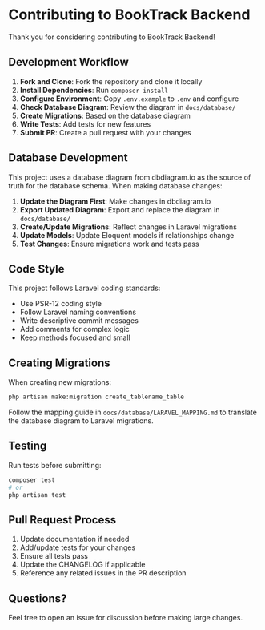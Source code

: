 # Contributing to BookTrack Backend

Thank you for considering contributing to BookTrack Backend!

## Development Workflow

1. **Fork and Clone**: Fork the repository and clone it locally
2. **Install Dependencies**: Run `composer install`
3. **Configure Environment**: Copy `.env.example` to `.env` and configure
4. **Check Database Diagram**: Review the diagram in `docs/database/`
5. **Create Migrations**: Based on the database diagram
6. **Write Tests**: Add tests for new features
7. **Submit PR**: Create a pull request with your changes

## Database Development

This project uses a database diagram from dbdiagram.io as the source of truth for the database schema. When making database changes:

1. **Update the Diagram First**: Make changes in dbdiagram.io
2. **Export Updated Diagram**: Export and replace the diagram in `docs/database/`
3. **Create/Update Migrations**: Reflect changes in Laravel migrations
4. **Update Models**: Update Eloquent models if relationships change
5. **Test Changes**: Ensure migrations work and tests pass

## Code Style

This project follows Laravel coding standards:
- Use PSR-12 coding style
- Follow Laravel naming conventions
- Write descriptive commit messages
- Add comments for complex logic
- Keep methods focused and small

## Creating Migrations

When creating new migrations:

```bash
php artisan make:migration create_tablename_table
```

Follow the mapping guide in `docs/database/LARAVEL_MAPPING.md` to translate the database diagram to Laravel migrations.

## Testing

Run tests before submitting:

```bash
composer test
# or
php artisan test
```

## Pull Request Process

1. Update documentation if needed
2. Add/update tests for your changes
3. Ensure all tests pass
4. Update the CHANGELOG if applicable
5. Reference any related issues in the PR description

## Questions?

Feel free to open an issue for discussion before making large changes.
